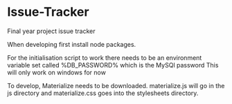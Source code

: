 # Issue-Tracker
Final year project issue tracker

When developing first install node packages.

For the initialisation script to work there needs to be an environment variable set called %DB_PASSWORD% which is the MySQl password
This will only work on windows for now

To develop, Materialize needs to be downloaded. materialize.js will go in the js directory and materialize.css goes into the stylesheets directory.